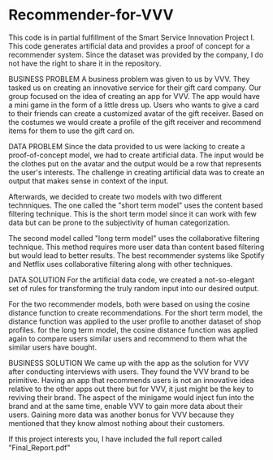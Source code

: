 # Recommender-for-VVV
This code is in partial fulfillment of the Smart Service Innovation Project I. This code generates artificial data and provides a proof of concept for a recommender system. Since the dataset was provided by the company, I do not have the right to share it in the repository. 

BUSINESS PROBLEM
A business problem was given to us by VVV. They tasked us on creating an innovative service for their gift card company. Our group focused on the idea of creating an app for VVV. The app would have a mini game in the form of a little dress up. Users who wants to give a card to their friends can create a customized avatar of the gift receiver. Based on the costumes we would create a profile of the gift receiver and recommend items for them to use the gift card on. 

DATA PROBLEM 
Since the data provided to us were lacking to create a proof-of-concept model, we had to create artificial data. The input would be the clothes put on the avatar and the output would be a row that represents the user's interests. The challenge in creating artificial data was to create an output that makes sense in context of the input. 

Afterwards, we decided to create two models with two different technniques. The one called the "short term model" uses the content based filtering technique. This is the short term model since it can work with few data but can be prone to the subjectivity of human categorization. 

The second model called "long term model" uses the collaborative filtering technique. This method requires more user data than content based filtering but would lead to better results. The best recommender systems like Spotify and Netflix uses collaborative filtering along with other techniques.

DATA SOLUTION
For the artificial data code, we created a not-so-elegant set of rules for transforming the truly random input into our desired output. 

For the two recommender models, both were based on using the cosine distance function to create recommendations. For the short term model, the distance function was applied to the user profile to another dataset of shop profiles. for the long term model, the cosine distance function was applied again to compare users similar users and recommend to them what the similar users have bought. 

BUSINESS SOLUTION
We came up with the app as the solution for VVV after conducting interviews with users. They found the VVV brand to be primitive. Having an app that recommends users is not an innovative idea relative to the other apps out there but for VVV, it just might be the key to reviving their brand. The aspect of the minigame would inject fun into the brand and at the same time, enable VVV to gain more data about their users. Gaining more data was another bonus for VVV because they mentioned that they know almost nothing about their customers. 

If this project interests you, I have included the full report called "Final_Report.pdf"
